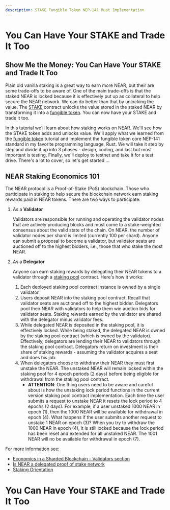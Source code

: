 ```yaml
---
description: STAKE Fungible Token NEP-141 Rust Implementation
---
```


# You Can Have Your STAKE and Trade It Too

## Show Me the Money: You Can Have Your STAKE and Trade It Too
Plain old vanilla staking is a great way to earn more NEAR, but their are some trade-offs to be aware of. One of the main 
trade-offs is that the staked NEAR is locked because it is effectively put up as collateral to help secure the NEAR network. 
We can do better than that by unlocking the value. The [STAKE][1] contract unlocks the value stored in the staked NEAR by 
transforming it into a [fungible token][3]. You can now have your STAKE and trade it too.

In this tutorial we'll learn about how staking works on NEAR. We'll see how the STAKE token adds and unlocks value. We'll
apply what we learned from the [fungible token][3] tutorial and implement the fungible token core NEP-141 standard in my
favorite programming language, Rust. We will take it step by step and divide it up into 3 phases - design, coding, and last 
but most important is testing. Finally, we'll deploy to testnet and take it for a test drive. There's a lot to cover, 
so let's get started ...

## NEAR Staking Economics 101
The NEAR protocol is a Proof-of-Stake (PoS) blockchain. Those who participate in staking to help secure the blockchain 
network earn staking rewards paid in NEAR tokens. There are two ways to participate:

1. As a **Validator**
   
   Validators are responsible for running and operating the validator nodes that are actively producing blocks and must
   come to a stake-weighted consensus about the valid state of the chain. On NEAR, the number of validator nodes per shard
   is limited (currently 100 per shard). Anyone can submit a proposal to become a validator, but validator seats are auctioned
   off to the highest bidders, i.e., those that who stake the most NEAR.
2. As a **Delegator**

   Anyone can earn staking rewards by delegating their NEAR tokens to a validator through a [staking pool][2] contract.
   Here's how it works:
   1. Each deployed staking pool contract instance is owned by a single validator. 
   2. Users deposit NEAR into the staking pool contract. Recall that validator seats are auctioned off to the highest bidder.
      Delegators pool their NEAR with validators to help them win auction bids for validator seats. Staking rewards earned
      by the validator are shared with the delegator minus validator fees. 
   3. While delegated NEAR is deposited in the staking pool, it is effectively locked. While being staked, the delegated 
      NEAR is owned by the staking pool contract (which is owned by the validator). Effectively, delegators are lending
      their NEAR to validators through the staking pool contract. Delegators return on investment is their share of staking
      rewards - assuming the validator acquires a seat and does his job. 
   4. When delegators choose to withdraw their NEAR they must first unstake the NEAR. The unstaked NEAR will remain locked 
      within the staking pool for 4 epoch periods (2 days) before being eligible for withdrawal from the staking pool contract.
      - **ATTENTION**: One thing users need to be aware and careful about is how the unstaking lock period functions in 
        the current version staking pool contract implementation. Each time the user submits a request to unstake NEAR it
        resets the lock period to 4 epochs (2 days). For example, if a user unstaked 1000 NEAR in epoch (1), then the 1000 NEAR
        will be available for withdrawal in epoch (4). What happens if the user submits another request to unstake 1 NEAR
        on epoch (3)? When you try to withdraw the 1000 NEAR in epoch (4), it is still locked because the lock period has
        been reset and extended for all unstaked NEAR. The 1001 NEAR will no be available for withdrawal in epoch (7).

For more information see:
- [Economics in a Sharded Blockchain - Validators section](https://near.org/papers/economics-in-sharded-blockchain/#validators)
- [Is NEAR a delegated proof of stake network](https://docs.near.org/docs/faq/economics_faq#is-near-a-delegated-proof-of-stake-network)
- [Staking Orientation](https://docs.near.org/docs/validator/staking-overview)

# You Can Have Your STAKE and Trade It Too


 


[1]: https://github.com/oysterpack/oysterpack-near-stake-token
[2]: https://github.com/near/core-contracts/tree/master/staking-pool
[3]: 2-fungible-token.md